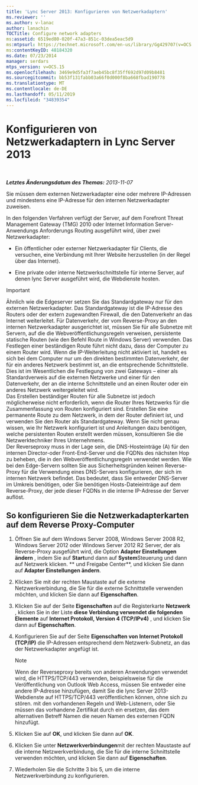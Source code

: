 ```yaml
---
title: 'Lync Server 2013: Konfigurieren von Netzwerkadaptern'
ms.reviewer: ''
ms.author: v-lanac
author: lanachin
TOCTitle: Configure network adapters
ms:assetid: 6519ed80-020f-47a3-851c-03dea5eac5d9
ms:mtpsurl: https://technet.microsoft.com/en-us/library/Gg429707(v=OCS.15)
ms:contentKeyID: 48184320
ms.date: 07/23/2014
manager: serdars
mtps_version: v=OCS.15
ms.openlocfilehash: 3469e9d5fa3f7aeb45bc8f35ff692d97d09b8481
ms.sourcegitcommit: bb53f131fabb03a66f0d000f8ba668fbad190778
ms.translationtype: MT
ms.contentlocale: de-DE
ms.lasthandoff: 05/11/2019
ms.locfileid: "34839354"
---
```

<div data-xmlns="http://www.w3.org/1999/xhtml">

<div class="topic" data-xmlns="http://www.w3.org/1999/xhtml" data-msxsl="urn:schemas-microsoft-com:xslt" data-cs="http://msdn.microsoft.com/en-us/">

<div data-asp="http://msdn2.microsoft.com/asp">

# <a name="configure-network-adapters-in-lync-server-2013"></a>Konfigurieren von Netzwerkadaptern in Lync Server 2013

</div>

<div id="mainSection">

<div id="mainBody">

<span> </span>

_**Letztes Änderungsdatum des Themas:** 2013-11-07_

Sie müssen dem externen Netzwerkadapter eine oder mehrere IP-Adressen und mindestens eine IP-Adresse für den internen Netzwerkadapter zuweisen.

In den folgenden Verfahren verfügt der Server, auf dem Forefront Threat Management Gateway (TMG) 2010 oder Internet Information Server-Anwendungs Anforderungs Routing ausgeführt wird, über zwei Netzwerkadapter:

  - Ein öffentlicher oder externer Netzwerkadapter für Clients, die versuchen, eine Verbindung mit Ihrer Website herzustellen (in der Regel über das Internet).

  - Eine private oder interne Netzwerkschnittstelle für interne Server, auf denen lync Server ausgeführt wird, die Webdienste hosten.

<div>


> [!IMPORTANT]  
> Ähnlich wie die Edgeserver setzen Sie das Standardgateway nur für den externen Netzwerkadapter. Das Standardgateway ist die IP-Adresse des Routers oder der extern zugewandten Firewall, die den Datenverkehr an das Internet weiterleitet. Für Datenverkehr, der vom Reverse-Proxy an den internen Netzwerkadapter ausgerichtet ist, müssen Sie für alle Subnetze mit Servern, auf die die Webveröffentlichungsregeln verweisen, persistente statische Routen (wie den Befehl Route in Windows Server) verwenden. Das Festlegen einer beständigen Route führt nicht dazu, dass der Computer zu einem Router wird. Wenn die IP-Weiterleitung nicht aktiviert ist, handelt es sich bei dem Computer nur um den direkten bestimmten Datenverkehr, der für ein anderes Netzwerk bestimmt ist, an die entsprechende Schnittstelle. Dies ist im Wesentlichen die Festlegung von zwei Gateways – einer als Standardverweis auf die externen Netzwerke und einer für den Datenverkehr, der an die interne Schnittstelle und an einen Router oder ein anderes Netzwerk weitergeleitet wird.<BR>Das Erstellen beständiger Routen für alle Subnetze ist jedoch möglicherweise nicht erforderlich, wenn die Router Ihres Netzwerks für die Zusammenfassung von Routen konfiguriert sind. Erstellen Sie eine permanente Route zu dem Netzwerk, in dem der Router definiert ist, und verwenden Sie den Router als Standardgateway. Wenn Sie nicht genau wissen, wie Ihr Netzwerk konfiguriert ist und Anleitungen dazu benötigen, welche persistenten Routen erstellt werden müssen, konsultieren Sie die Netzwerktechniker Ihres Unternehmens.<BR>Der Reverseproxy muss in der Lage sein, die DNS-Hosteinträge (A) für den internen Director-oder Front-End-Server und die FQDNs des nächsten Hop zu beheben, die in den Webveröffentlichungsregeln verwendet werden. Wie bei den Edge-Servern sollten Sie aus Sicherheitsgründen keinen Reverse-Proxy für die Verwendung eines DNS-Servers konfigurieren, der sich im internen Netzwerk befindet. Das bedeutet, dass Sie entweder DNS-Server im Umkreis benötigen, oder Sie benötigen Hosts-Dateieinträge auf dem Reverse-Proxy, der jede dieser FQDNs in die interne IP-Adresse der Server auflöst.



</div>

<div>

## <a name="to-configure-the-network-adapter-cards-on-the-reverse-proxy-computer"></a>So konfigurieren Sie die Netzwerkadapterkarten auf dem Reverse Proxy-Computer

1.  Öffnen Sie auf dem Windows Server 2008, Windows Server 2008 R2, Windows Server 2012 oder Windows Server 2012 R2 Server, der als Reverse-Proxy ausgeführt wird, die Option **Adapter Einstellungen ändern** , indem Sie auf **Start**und dann auf **System**Steuerung und dann auf Netzwerk klicken. ** und Freigabe Center**, und klicken Sie dann auf **Adapter Einstellungen ändern**.

2.  Klicken Sie mit der rechten Maustaste auf die externe Netzwerkverbindung, die Sie für die externe Schnittstelle verwenden möchten, und klicken Sie dann auf **Eigenschaften**.

3.  Klicken Sie auf der Seite **Eigenschaften** auf die Registerkarte **Netzwerk** , klicken Sie in der Liste **diese Verbindung verwendet die folgenden Elemente** auf **Internet Protokoll, Version 4 (TCP/IPv4)** , und klicken Sie dann auf **Eigenschaften**.

4.  Konfigurieren Sie auf der Seite **Eigenschaften von Internet Protokoll (TCP/IP)** die IP-Adressen entsprechend dem Netzwerk-Subnetz, an das der Netzwerkadapter angefügt ist.
    
    <div>
    

    > [!NOTE]  
    > Wenn der Reverseproxy bereits von anderen Anwendungen verwendet wird, die HTTPS/TCP/443 verwenden, beispielsweise für die Veröffentlichung von Outlook Web Access, müssen Sie entweder eine andere IP-Adresse hinzufügen, damit Sie die lync Server 2013-Webdienste auf HTTPS/TCP/443 veröffentlichen können, ohne sich zu stören. mit den vorhandenen Regeln und Web-Listenern, oder Sie müssen das vorhandene Zertifikat durch ein ersetzen, das dem alternativen Betreff Namen die neuen Namen des externen FQDN hinzufügt.

    
    </div>

5.  Klicken Sie auf **OK**, und klicken Sie dann auf **OK**.

6.  Klicken Sie unter **Netzwerkverbindungen**mit der rechten Maustaste auf die interne Netzwerkverbindung, die Sie für die interne Schnittstelle verwenden möchten, und klicken Sie dann auf **Eigenschaften**.

7.  Wiederholen Sie die Schritte 3 bis 5, um die interne Netzwerkverbindung zu konfigurieren.

</div>

</div>

<span> </span>

</div>

</div>

</div>


